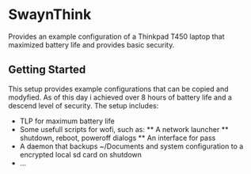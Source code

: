 # SwaynThink

Provides an example configuration of a Thinkpad T450 laptop that maximized battery life and provides basic security.

## Getting Started

This setup provides example configurations that can be copied and modyfied. As of this day i achieved over 8 hours of battery life and a descend level of security. The setup includes:
 * TLP for maximum battery life
 * Some usefull scripts for wofi, such as:
  ** A network launcher
  ** shutdown, reboot, poweroff dialogs
  ** An interface for pass
 * A daemon that backups ~/Documents and system configuration to a encrypted local sd card on shutdown
 * ...

